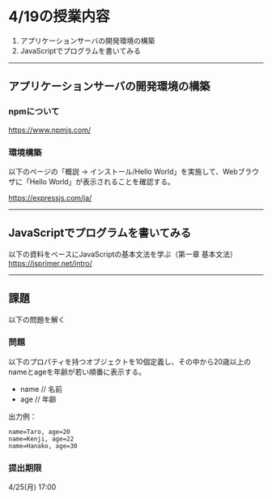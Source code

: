 # 4/19の授業内容
1. アプリケーションサーバの開発環境の構築
2. JavaScriptでプログラムを書いてみる

---
## アプリケーションサーバの開発環境の構築
### npmについて
https://www.npmjs.com/

### 環境構築
以下のページの「概説 -> インストール/Hello World」を実施して、Webブラウザに「Hello World」が表示されることを確認する。

https://expressjs.com/ja/

---
## JavaScriptでプログラムを書いてみる
以下の資料をベースにJavaScriptの基本文法を学ぶ（第一章 基本文法）
https://jsprimer.net/intro/

---
## 課題
以下の問題を解く

### 問題
以下のプロパティを持つオブジェクトを10個定義し、その中から20歳以上のnameとageを年齢が若い順番に表示する。

* name // 名前
* age  // 年齢

出力例：
```
name=Taro, age=20
name=Kenji, age=22
name=Hanako, age=30
```

### 提出期限
4/25(月) 17:00
